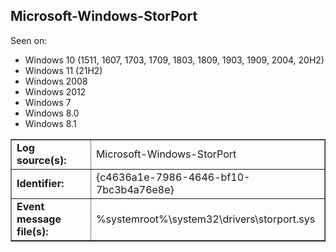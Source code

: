 ## Microsoft-Windows-StorPort

Seen on:
* Windows 10 (1511, 1607, 1703, 1709, 1803, 1809, 1903, 1909, 2004, 20H2)
* Windows 11 (21H2)
* Windows 2008
* Windows 2012
* Windows 7
* Windows 8.0
* Windows 8.1

<table border="1" class="docutils">
  <tbody>
    <tr>
      <td><b>Log source(s):</b></td>
      <td>Microsoft-Windows-StorPort</td>
    </tr>
    <tr>
      <td><b>Identifier:</b></td>
      <td>{c4636a1e-7986-4646-bf10-7bc3b4a76e8e}</td>
    </tr>
    <tr>
      <td><b>Event message file(s):</b></td>
      <td>%systemroot%\system32\drivers\storport.sys</td>
    </tr>
  </tbody>
</table>

&nbsp;


